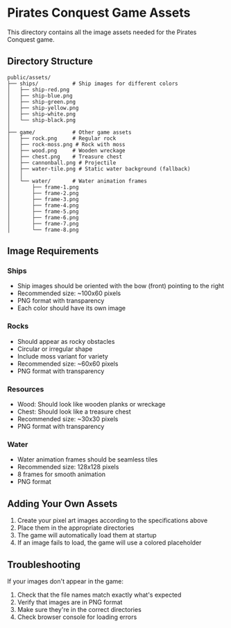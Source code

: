 # Pirates Conquest Game Assets

This directory contains all the image assets needed for the Pirates Conquest game.

## Directory Structure

```
public/assets/
├── ships/           # Ship images for different colors
│   ├── ship-red.png
│   ├── ship-blue.png
│   ├── ship-green.png
│   ├── ship-yellow.png
│   ├── ship-white.png
│   └── ship-black.png
│
├── game/            # Other game assets
│   ├── rock.png     # Regular rock
│   ├── rock-moss.png # Rock with moss
│   ├── wood.png     # Wooden wreckage
│   ├── chest.png    # Treasure chest
│   ├── cannonball.png # Projectile
│   ├── water-tile.png # Static water background (fallback)
│   │
│   └── water/       # Water animation frames
│       ├── frame-1.png
│       ├── frame-2.png
│       ├── frame-3.png
│       ├── frame-4.png
│       ├── frame-5.png
│       ├── frame-6.png
│       ├── frame-7.png
│       └── frame-8.png
```

## Image Requirements

### Ships
- Ship images should be oriented with the bow (front) pointing to the right
- Recommended size: ~100x60 pixels
- PNG format with transparency
- Each color should have its own image

### Rocks
- Should appear as rocky obstacles
- Circular or irregular shape
- Include moss variant for variety
- Recommended size: ~60x60 pixels
- PNG format with transparency

### Resources
- Wood: Should look like wooden planks or wreckage
- Chest: Should look like a treasure chest
- Recommended size: ~30x30 pixels
- PNG format with transparency

### Water
- Water animation frames should be seamless tiles
- Recommended size: 128x128 pixels
- 8 frames for smooth animation
- PNG format

## Adding Your Own Assets

1. Create your pixel art images according to the specifications above
2. Place them in the appropriate directories
3. The game will automatically load them at startup
4. If an image fails to load, the game will use a colored placeholder

## Troubleshooting

If your images don't appear in the game:
1. Check that the file names match exactly what's expected
2. Verify that images are in PNG format
3. Make sure they're in the correct directories
4. Check browser console for loading errors 